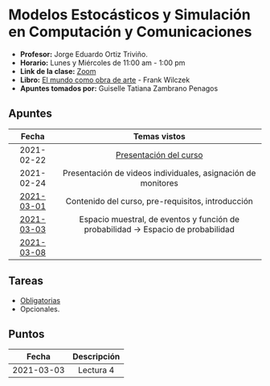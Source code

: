 # Modelos Estocásticos y Simulación en Computación y Comunicaciones

- **Profesor:** Jorge Eduardo Ortiz Triviño.
- **Horario:** Lunes y Miércoles de 11:00 am - 1:00 pm
- **Link de la clase:** [Zoom](https://zoom.us/j/96478427395?pwd=YUZQMnBoak0vM3B1d3Z0SjduRHphUT09)
- **Libro:** [El mundo como obra de arte](https://github.com/gtzambranop/UN_2021_1/tree/develop/ME/documents/wilczeck_franck.pdf) - Frank Wilczek
- **Apuntes tomados por:** Guiselle Tatiana Zambrano Penagos

## Apuntes

| Fecha | Temas vistos |
| :---: | :---: |
| 2021-02-22| [Presentación del curso](https://github.com/gtzambranop/UN_2021_1/tree/develop/ME/documents/course_presentation.pdf) |
| 2021-02-24 | Presentación de videos individuales, asignación de monitores |
| [2021-03-01](class_notes/2021_03_01.md) | Contenido del curso, pre-requisitos, introducción |
| [2021-03-03](class_notes/2021_03_03.md) | Espacio muestral, de eventos y función de probabilidad -> Espacio de probabilidad|
| [2021-03-08](class_notes/2021_03_08.md) |  |

## Tareas

- [Obligatorias](mandatory_tasks/information.md)
- Opcionales.

## Puntos

| Fecha | Descripción |
| :---: | :---: |
| 2021-03-03 | Lectura 4 |